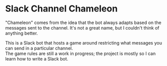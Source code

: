 # Slack Channel Chameleon
"Chameleon" comes from the idea that the bot always adapts based on the messages sent to the channel. It's not a great name, but I couldn't think of anything better.  
  
This is a Slack bot that hosts a game around restricting what messages you can send in a particular channel.  
The game rules are still a work in progress; the project is mostly so I can learn how to write a Slack bot.  